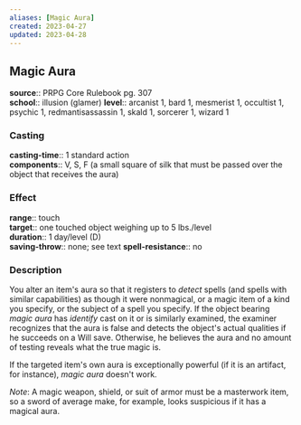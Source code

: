 ```yaml
---
aliases: [Magic Aura]
created: 2023-04-27
updated: 2023-04-28
---
```


## Magic Aura

**source**:: PRPG Core Rulebook pg. 307  
**school**:: illusion (glamer)
**level**:: arcanist 1, bard 1, mesmerist 1, occultist 1, psychic 1, redmantisassassin 1, skald 1, sorcerer 1, wizard 1

### Casting

**casting-time**:: 1 standard action  
**components**:: V, S, F (a small square of silk that must be passed over the object that receives the aura)

### Effect

**range**:: touch  
**target**:: one touched object weighing up to 5 lbs./level  
**duration**:: 1 day/level (D)  
**saving-throw**:: none; see text
**spell-resistance**:: no

### Description

You alter an item's aura so that it registers to *detect* spells (and spells with similar capabilities) as though it were nonmagical, or a magic item of a kind you specify, or the subject of a spell you specify. If the object bearing *magic aura* has *identify* cast on it or is similarly examined, the examiner recognizes that the aura is false and detects the object's actual qualities if he succeeds on a Will save. Otherwise, he believes the aura and no amount of testing reveals what the true magic is.  
  
If the targeted item's own aura is exceptionally powerful (if it is an artifact, for instance), *magic aura* doesn't work.  
  
*Note*: A magic weapon, shield, or suit of armor must be a masterwork item, so a sword of average make, for example, looks suspicious if it has a magical aura.
